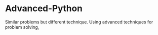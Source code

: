 # Advanced-Python
Similar problems but different technique. Using advanced techniques for problem solving,
